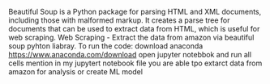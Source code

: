 Beautiful Soup is a Python package for parsing HTML and XML documents, including those with malformed markup. It creates a parse tree for documents that can be used to extract data from HTML, which is useful for web scraping.
Web Scraping - Extract the data from amazon via beautiful soup pyhton liabray.
To run the code:
download anaconda https://www.anaconda.com/download
open jupyter notebbok and run all cells mention in my jupytert notebook file you are able tpo extarct  data from amazon for analysis or create ML model
